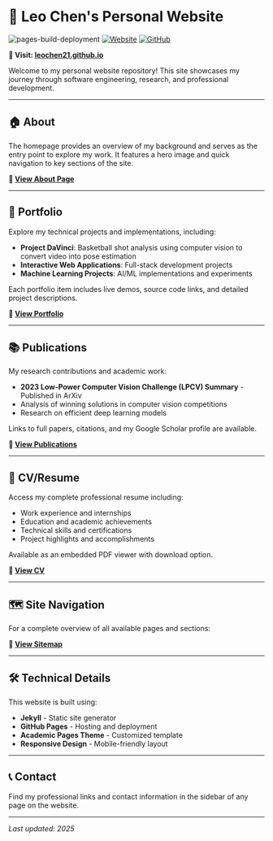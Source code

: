 
# 🌟 Leo Chen's Personal Website

![pages-build-deployment](https://github.com/academicpages/academicpages.github.io/actions/workflows/pages/pages-build-deployment/badge.svg)
[![Website](https://img.shields.io/website?url=https%3A%2F%2Fleochen21.github.io)](https://leochen21.github.io/)
[![GitHub](https://img.shields.io/badge/GitHub-Personal%20Site-blue?logo=github)](https://github.com/LeoChen21/LeoChen21.github.io)

**🔗 Visit: [leochen21.github.io](https://leochen21.github.io/)**

Welcome to my personal website repository! This site showcases my journey through software engineering, research, and professional development.

---

## 🏠 About

The homepage provides an overview of my background and serves as the entry point to explore my work. It features a hero image and quick navigation to key sections of the site.

**🔗 [View About Page](https://leochen21.github.io/)**

---

## 💼 Portfolio

Explore my technical projects and implementations, including:

- **Project DaVinci**: Basketball shot analysis using computer vision to convert video into pose estimation
- **Interactive Web Applications**: Full-stack development projects
- **Machine Learning Projects**: AI/ML implementations and experiments

Each portfolio item includes live demos, source code links, and detailed project descriptions.

**🔗 [View Portfolio](https://leochen21.github.io/portfolio/)**

---

## 📚 Publications

My research contributions and academic work:

- **2023 Low-Power Computer Vision Challenge (LPCV) Summary** - Published in ArXiv
- Analysis of winning solutions in computer vision competitions
- Research on efficient deep learning models

Links to full papers, citations, and my Google Scholar profile are available.

**🔗 [View Publications](https://leochen21.github.io/publications/)**

---

## 📄 CV/Resume

Access my complete professional resume including:
- Work experience and internships
- Education and academic achievements
- Technical skills and certifications
- Project highlights and accomplishments

Available as an embedded PDF viewer with download option.

**🔗 [View CV](https://leochen21.github.io/cv/)**

---

## 🗺️ Site Navigation

For a complete overview of all available pages and sections:

**🔗 [View Sitemap](https://leochen21.github.io/sitemap/)**

---

## 🛠️ Technical Details

This website is built using:
- **Jekyll** - Static site generator
- **GitHub Pages** - Hosting and deployment
- **Academic Pages Theme** - Customized template
- **Responsive Design** - Mobile-friendly layout

---

## 📞 Contact

Find my professional links and contact information in the sidebar of any page on the website.

---

*Last updated: 2025*